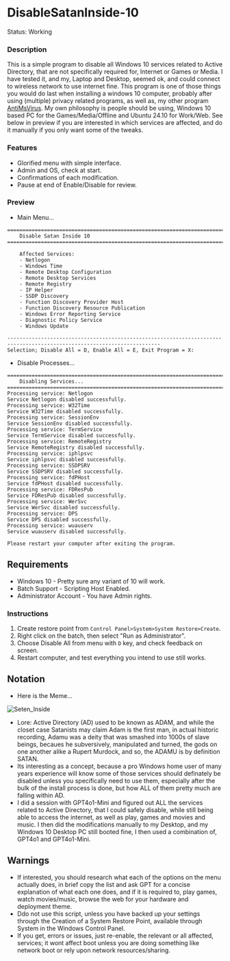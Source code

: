 # DisableSatanInside-10
Status: Working

### Description
This is a simple program to disable all Windows 10 services related to Active Directory, that are not specifically required for, Internet or Games or Media. I have tested it, and my, Laptop and Desktop, seemed ok, and could connect to wireless network to use internet fine. This program is one of those things you would do last when installing a windows 10 computer, probably after using (multiple) privacy related programs, as well as, my other program [AntiMsVirus](https://github.com/wiseman-timelord/AntiMsVirus). My own philosophy is people should be using, Windows 10 based PC for the Games/Media/Offline and Ubuntu 24.10 for Work/Web. See below in preview if you are interested in which services are affected, and do it manually if you only want some of the tweaks.

### Features
- Glorified menu with simple interface.
- Admin and OS, check at start.
- Confirmations of each modification.
- Pause at end of Enable/Disable for review.

### Preview
- Main Menu...
```
========================================================================================================================
    Disable Satan Inside 10
========================================================================================================================

    Affected Services:
    - Netlogon
    - Windows Time
    - Remote Desktop Configuration
    - Remote Desktop Services
    - Remote Registry
    - IP Helper
    - SSDP Discovery
    - Function Discovery Provider Host
    - Function Discovery Resource Publication
    - Windows Error Reporting Service
    - Diagnostic Policy Service
    - Windows Update

------------------------------------------------------------------------------------------------------------------------
Selection; Disable All = D, Enable All = E, Exit Program = X: 
```
- Disable Processes...
```
========================================================================================================================
    Disabling Services...
========================================================================================================================
Processing service: Netlogon
Service Netlogon disabled successfully.
Processing service: W32Time
Service W32Time disabled successfully.
Processing service: SessionEnv
Service SessionEnv disabled successfully.
Processing service: TermService
Service TermService disabled successfully.
Processing service: RemoteRegistry
Service RemoteRegistry disabled successfully.
Processing service: iphlpsvc
Service iphlpsvc disabled successfully.
Processing service: SSDPSRV
Service SSDPSRV disabled successfully.
Processing service: fdPHost
Service fdPHost disabled successfully.
Processing service: FDResPub
Service FDResPub disabled successfully.
Processing service: WerSvc
Service WerSvc disabled successfully.
Processing service: DPS
Service DPS disabled successfully.
Processing service: wuauserv
Service wuauserv disabled successfully.

Please restart your computer after exiting the program.
```

## Requirements
- Windows 10 - Pretty sure any variant of 10 will work.
- Batch Support - Scripting Host Enabled.
- Administrator Account - You have Admin rights.

### Instructions
1. Create restore point from `Control Panel>System>System Restore>Create`.
2. Right click on the batch, then select "Run as Administrator".
3. Choose Disable All from menu with `D` key, and check feedback on screen.
4. Restart computer, and test everything you intend to use still works.

## Notation
- Here is the Meme...

![Seten_Inside](media/Seten_Inseede.png)
- Lore: Active Directory (AD) used to be known as ADAM, and while the closet case Satanists may claim Adam is the first man, in actual historic recording, Adamu was a deity that was smashed into 1000s of slave beings, becaues he subversively, manipulated and turned, the gods on one another alike a Rupert Murdock, and so, the ADAMU is by definition SATAN.
- Its interesting as a concept, because a pro Windows home user of many years experience will know some of those services should definately be disabled unless you specifically need to use them, especially after the bulk of the install process is done, but how ALL of them pretty much are falling within AD.
- I did a session with GPT4o1-Mini and figured out ALL the services related to Active Directory, that I could safely disable, while still being able to access the internet, as well as play, games and movies and music. I then did the modifications manually to my Desktop, and my Windows 10 Desktop PC still booted fine, I then used a combination of, GPT4o1 and GPT4o1-Mini.

## Warnings
- If interested, you should research what each of the options on the menu actually does, in brief copy the list and ask GPT for a concise explanation of what each one does, and if it is required to, play games, watch movies/music, browse the web for your hardware and deployment theme.
- Ddo not use this script, unless you have backed up your settings through the Creation of a System Restore Point, available through System in the Windows Control Panel.  
- If you get, errors or issues, just re-enable, the relevant or all affected, services; it wont affect boot unless you are doing something like network boot or rely upon network resources/sharing.
